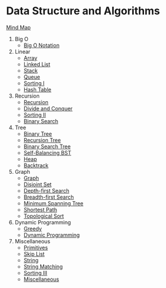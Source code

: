 # Data Structure and Algorithms

[Mind Map](https://whimsical.com/data-structure-algorithms-FvSVx7M8bPEzAECdUsBDGi)

1. Big O
    - [Big O Notation](<./1.1 Big O Notation.md>)
2. Linear
    - [Array](<./2.1 Array.md>)
    - [Linked List](<./2.2 Linked List.md>)
    - [Stack](<./2.3 Stack.md>)
    - [Queue](<./2.4 Queue.md>)
    - [Sorting I](<./2.5 Sorting I.md>)
    - [Hash Table](<./2.6 Hash Table.md>)
3. Recursion
    - [Recursion](<./3.1 Recursion.md>)
    - [Divide and Conquer](<./3.2 Divide and Conquer.md>)
    - [Sorting II](<./3.3 Sorting II.md>)
    - [Binary Search](<./3.4 Binary Search.md>)
4. Tree
    - [Binary Tree](<./4.1 Binary Tree.md>)
    - [Recursion Tree](<./4.2 Recursion Tree.md>)
    - [Binary Search Tree](<./4.3 Binary Search Tree.md>)
    - [Self-Balancing BST](<./4.4 Self-Balancing BST.md>)
    - [Heap](<./4.5 Heap.md>)
    - [Backtrack](<./4.6 Backtrack.md>)
5. Graph
    - [Graph](<./5.1 Graph.md>)
    - [Disjoint Set](<./5.2 Disjoint Set.md>)
    - [Depth-first Search](<./5.3 Depth-first Search.md>)
    - [Breadth-first Search](<./5.4 Breadth-first Search.md>)
    - [Minimum Spanning Tree](<./5.5 Minimum Spanning Tree.md>)
    - [Shortest Path](<./5.6 Shortest Path.md>)
    - [Topological Sort](<./5.7 Topological Sort.md>)
6. Dynamic Programming
    - [Greedy](<./6.1 Greedy.md>)
    - [Dynamic Programming](<./6.2 Dynamic Programming.md>)
7. Miscellaneous
    - [Primitives](<./7.1 Primitives.md>)
    - [Skip List](<./7.2 Skip List.md>)
    - [String](<./7.3 String.md>)
    - [String Matching](<./7.4 String Matching.md>)
    - [Sorting III](<./7.5 Sorting III.md>)
    - [Miscellaneous](<./7.6 Miscellaneous.md>)